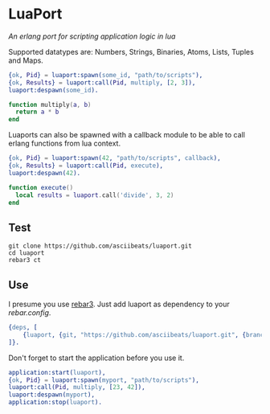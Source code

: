 # LuaPort
*An erlang port for scripting application logic in lua*

Supported datatypes are: Numbers, Strings, Binaries, Atoms, Lists, Tuples and Maps.
```erlang
{ok, Pid} = luaport:spawn(some_id, "path/to/scripts"),
{ok, Results} = luaport:call(Pid, multiply, [2, 3]),
luaport:despawn(some_id).
```
```lua
function multiply(a, b)
  return a * b
end
```
Luaports can also be spawned with a callback module to be able to call erlang functions from lua context.
```erlang
{ok, Pid} = luaport:spawn(42, "path/to/scripts", callback),
{ok, Results} = luaport:call(Pid, execute),
luaport:despawn(42).
```
```lua
function execute()
  local results = luaport.call('divide', 3, 2)
end
```

## Test
```
git clone https://github.com/asciibeats/luaport.git
cd luaport
rebar3 ct
```

## Use
I presume you use [rebar3](https://www.rebar3.org). Just add luaport as dependency to your *rebar.config*.
```erlang
{deps, [
	{luaport, {git, "https://github.com/asciibeats/luaport.git", {branch, "master"}}}
]}.
```
Don't forget to start the application before you use it.
```erlang
application:start(luaport),
{ok, Pid} = luaport:spawn(myport, "path/to/scripts"),
luaport:call(Pid, multiply, [23, 42]),
luaport:despawn(myport),
application:stop(luaport).
```
